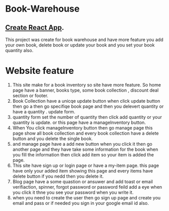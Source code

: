 # Book-Warehouse

## [Create React App](https://github.com/facebook/create-react-app).

This project was create for book warehouse and have more feature you add your own book, delete book or update your book and you set your book quantity also.

# Website feature
1. This site make for a book inventory so site have more feature. So home page have a banner, books type, some book collection , discount deal section or footer.
2. Book Collection have a unicqe update button when click update button then go a then go specifiqe book page and then you delevert quantity or have a quantity .
 update form.
 3. quantity form set the number of quantity then click add quantity or your quantity is update. or this page have a manageInventory button.
4. When You click manageInventory button then go manage page this page show all book collection and every book collection have a delete button and you delete the single book.
5. and manage page have a add new button when you click it then go another page and they have take some information for the book when you fill the information then click add item so your item is added the page.
6. This site have sign up or login page or have a my-item page. this page have only your added item  showing this page and every items have delete button if you nedd then you delete it.
 7. Blog page have a some quastion or ansuwer and add toast or email verifiaction, spinner, forgot password or password feild add a eye when you click it thne you see your password when you write it. 
8. when you need to create the user then go sign up page and create you email and pass or if needed you sign in your google email id also.
